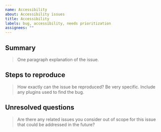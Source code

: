 ```yaml
---
name: Accessibility
about: Accessibility issues
title: Accessibility
labels: bug, accessibility, needs prioritization
assignees: ""
---
```


## Summary

> One paragraph explanation of the issue.

## Steps to reproduce

> How exactly can the issue be reproduced? Be very specific. Include any plugins used to find the bug.

## Unresolved questions

> Are there any related issues you consider out of scope for this issue that could be addressed in the future?
